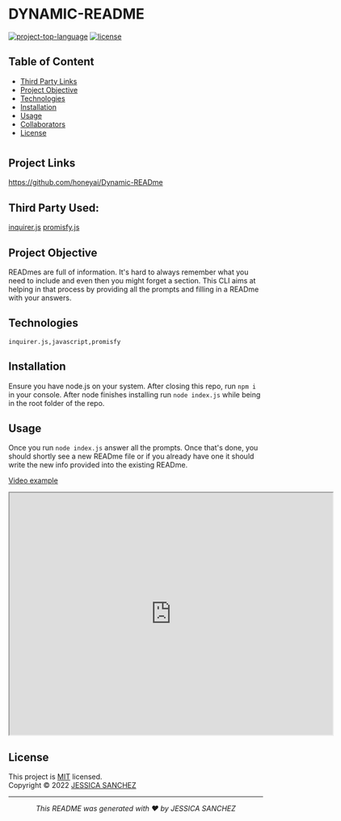 # DYNAMIC-README
[![project-top-language](https://img.shields.io/github/languages/top/honeyai/Dynamic-READme?color=blueviolet)](https://github.com/honeyai/Dynamic-READme)
[![license](https://img.shields.io/badge/License-MIT-brightgreen.svg)](https://choosealicense.com/licenses/mit/)

## Table of Content
* [Third Party Links](#ThirdPartyLinks)
* [Project Objective](#ProjectObjective)
* [Technologies](#Technologies)
* [Installation](#Installion)
* [Usage](#Usage)
* [Collaborators](#Collaborators)
* [License](#License)
#

##  Project Links
https://github.com/honeyai/Dynamic-READme<br>

## Third Party Used:<br>
[inquirer.js](https://www.npmjs.com/package/inquirer)
[promisfy.js](https://www.npmjs.com/package/promisfy)
  
## Project Objective
READmes are full of information. It's hard to always remember what you need to include and even then you might forget a section. This CLI aims at helping in that process by providing all the prompts and filling in a READme with your answers.

## Technologies 
```
inquirer.js,javascript,promisfy
```

## Installation
Ensure you have node.js on your system. After closing this repo, run ```npm i``` in your console. After node finishes installing run ```node index.js``` while being in the root folder of the repo.


## Usage 
Once you run ```node index.js``` answer all the prompts. Once that's done, you should shortly see a new READme file or if you already have one it should write the new info provided into the existing READme.

[Video example](https://drive.google.com/file/d/1QDUR2V3JC8ClvOgJmhkkMAqCEAx2vhvy/view)
<iframe src="https://drive.google.com/file/d/1QDUR2V3JC8ClvOgJmhkkMAqCEAx2vhvy/preview" width="640" height="480"></iframe>

## License
This project is [MIT](https://choosealicense.com/licenses/mit/) licensed.<br />
Copyright © 2022 [JESSICA SANCHEZ](https://github.com/honeyai)
<hr>
<p align='center'><i>
This README was generated with ❤️ by JESSICA SANCHEZ
</i></p>
  
